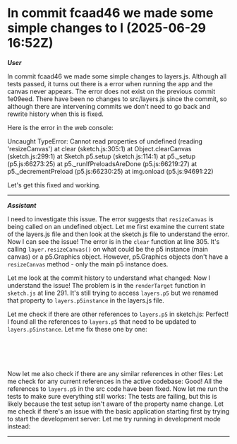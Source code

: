 <!-- Generated by SpecStory -->

# In commit fcaad46 we made some simple changes to l (2025-06-29 16:52Z)

_**User**_

In commit fcaad46 we made some simple changes to layers.js. Although all tests passed, it turns out there is a error when running the app and the canvas never appears. The error does not exist on the previous commit 1e09eed. There have been no changes to src/layers.js since the commit, so although there are intervening commits we don't need to go back and rewrite history when this is fixed.

Here is the error in the web console:

Uncaught TypeError: Cannot read properties of undefined (reading 'resizeCanvas')
    at clear (sketch.js:305:1)
    at Object.clearCanvas (sketch.js:299:1)
    at Sketch.p5.setup (sketch.js:114:1)
    at p5._setup (p5.js:66273:25)
    at p5._runIfPreloadsAreDone (p5.js:66219:27)
    at p5._decrementPreload (p5.js:66230:25)
    at img.onload (p5.js:94691:22)

Let's get this fixed and working.

---

_**Assistant**_

I need to investigate this issue. The error suggests that `resizeCanvas` is being called on an undefined object. Let me first examine the current state of the layers.js file and then look at the sketch.js file to understand the error. Now I can see the issue! The error is in the `clear` function at line 305. It's calling `layer.resizeCanvas()` on what could be the p5 instance (main canvas) or a p5.Graphics object. However, p5.Graphics objects don't have a `resizeCanvas` method - only the main p5 instance does.

Let me look at the commit history to understand what changed: Now I understand the issue! The problem is in the `renderTarget` function in `sketch.js` at line 291. It's still trying to access `layers.p5` but we renamed that property to `layers.p5instance` in the layers.js file.

Let me check if there are other references to `layers.p5` in sketch.js: Perfect! I found all the references to `layers.p5` that need to be updated to `layers.p5instance`. Let me fix these one by one: 
```

```

```

```

```

```

```

```

```

```
Now let me also check if there are any similar references in other files: Let me check for any current references in the active codebase: Good! All the references to `layers.p5` in the src code have been fixed. Now let me run the tests to make sure everything still works: The tests are failing, but this is likely because the test setup isn't aware of the property name change. Let me check if there's an issue with the basic application starting first by trying to start the development server: Let me try running in development mode instead: 

---

